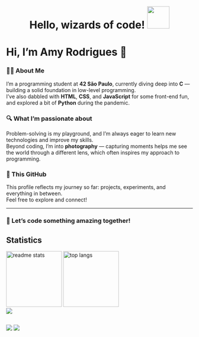 <h1 align="center">Hello, wizards of code! <img src="https://media.tenor.com/TpAxMVClxF0AAAAi/ellie-witch.gif" width="60"> </h1>

# Hi, I’m Amy Rodrigues 👋

### 👩‍💻 About Me  
I’m a programming student at **42 São Paulo**, currently diving deep into **C** — building a solid foundation in low-level programming.  
I’ve also dabbled with **HTML**, **CSS**, and **JavaScript** for some front-end fun, and explored a bit of **Python** during the pandemic.

### 🔍 What I’m passionate about  
Problem-solving is my playground, and I’m always eager to learn new technologies and improve my skills.  
Beyond coding, I’m into **photography** — capturing moments helps me see the world through a different lens, which often inspires my approach to programming.

### 📂 This GitHub  
This profile reflects my journey so far: projects, experiments, and everything in between.  
Feel free to explore and connect!

---

### 🚀 Let’s code something amazing together!

<h2 align="left">Statistics</h2>
<div align=left>
  <img width=auto height=150 src="https://github-readme-stats.vercel.app/api?username=AmyRodri&count_private=true&show_icons=true&theme=dark&icon_color=808080&rank_icon=github&border_radius=10" alt="readme stats"/>
  <img width=auto height=150 src="https://github-readme-stats.vercel.app/api/top-langs/?username=AmyRodri&langs_count=8&layout=compact&theme=dark&border_radius=10&size_weight=0.5&count_weight=0.5&exclude_repo=github-readme-stats" alt="top langs"/> 
</div>

<div align="left">
  <img src="https://skillicons.dev/icons?i=vscode,git,javascript,html,css,python,c" />
</div>
  
  ##
 
<div>
  <a href="https://instagram.com/my_rodrigx" target="_blank"><img src="https://img.shields.io/badge/-Instagram-%23E4405F?style=for-the-badge&logo=instagram&logoColor=white" target="_blank"></a>
  <a href="https://www.linkedin.com/in/amyrodrigss/" target="_blank"><img src="https://img.shields.io/badge/-LinkedIn-%230077B5?style=for-the-badge&logo=linkedin&logoColor=white" target="_blank"></a> 
</div>

